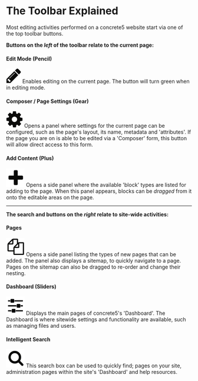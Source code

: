 # The Toolbar Explained

Most editing activities performed on a concrete5 website start via one of the top toolbar buttons. 

**Buttons on the *left* of the toolbar relate to the current page:**

<div id="icons">

#### Edit Mode (Pencil)
![](/assets/pencil.png) Enables editing on the current page. The button will turn green when in editing mode.

#### Composer / Page Settings (Gear)
![](/assets/cog.png) Opens a panel where settings for the current page can be configured, such as the page's layout, its name, metadata and 'attributes'. If the page you are on is able to be edited via a 'Composer' form, this button will allow direct access to this form.


#### Add Content (Plus)
![](/assets/plus.png) Opens a side panel where the available 'block' types are listed for adding to the page. When this panel appears, blocks can be *dragged* from it onto the editable areas on the page.

---

**The search and buttons on the *right* relate to site-wide activities:** 

#### Pages
![](/assets/pages.png) Opens a side panel listing the types of new pages that can be added. The panel also displays a sitemap, to quickly navigate to a page. Pages on the sitemap can also be dragged to re-order and change their nesting.

#### Dashboard (Sliders)
![](/assets/slider.png) Displays the main pages of concrete5's 'Dashboard'. The Dashboard is where sitewide settings and functionality are available, such as managing files and users.

#### Intelligent Search
![](/assets/search.png) This search box can be used to quickly find; pages on your site, administration pages within the site's 'Dashboard' and help resources.
</div>